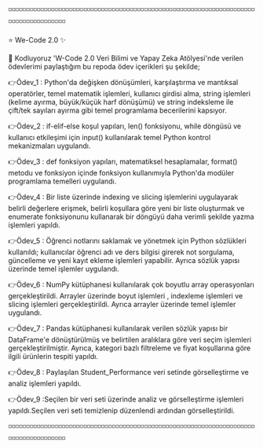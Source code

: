 ◽◽◽◽◽◽◽◽◽◽◽◽◽◽◽◽◽◽◽◽◽◽◽◽◽◽◽◽◽◽◽◽◽◽◽◽◽◽◽◽◽◽◽◽◽◽◽◽◽◽◽◽◽◽◽◽◽◽◽◽◽◽◽◽◽◽◽◽◽◽◽◽◽◽◽◽◽◽◽◽◽◽◽◽◽

⭐ We-Code 2.0 ✨

🌠 Kodluyoruz 'W-Code 2.0 Veri Bilimi ve Yapay Zeka Atölyesi'nde verilen ödevlerimi 
paylaştığım bu repoda ödev içerikleri şu şekilde;

👉Ödev_1 : Python'da değişken dönüşümleri, karşılaştırma ve mantıksal operatörler, 
temel matematik işlemleri, kullanıcı girdisi alma, string işlemleri (kelime ayırma, 
büyük/küçük harf dönüşümü) ve string indeksleme ile çift/tek sayıları ayırma gibi 
temel programlama becerilerini kapsıyor.

👉Ödev_2 : if-elif-else koşul yapıları, len() fonksiyonu, while döngüsü ve kullanıcı 
etkileşimi için input() kullanılarak temel Python kontrol mekanizmaları uygulandı.

👉Ödev_3 : def fonksiyon yapıları, matematiksel hesaplamalar, format() metodu ve 
fonksiyon içinde fonksiyon kullanımıyla Python'da modüler programlama temelleri uygulandı.

👉Ödev_4 : Bir liste üzerinde indexing ve slicing işlemlerini uygulayarak belirli 
değerlere erişmek, belirli koşullara göre yeni bir liste oluşturmak ve enumerate fonksiyonunu
kullanarak bir döngüyü daha verimli şekilde yazma işlemleri yapıldı.

👉Ödev_5 : Öğrenci notlarını saklamak ve yönetmek için Python sözlükleri kullanıldı; 
kullanıcılar öğrenci adı ve ders bilgisi girerek not sorgulama, güncelleme ve yeni kayıt ekleme 
işlemleri yapabilir. Ayrıca sözlük yapısı üzerinde temel işlemler uygulandı.

👉Ödev_6 : NumPy kütüphanesi kullanılarak çok boyutlu array operasyonları gerçekleştirildi.
Arrayler üzerinde boyut işlemleri , indexleme işlemleri ve slicing işlemleri gerçekleştirildi. 
Ayrıca arrayler üzerinde temel işlemler uygulandı.

👉Ödev_7 : Pandas kütüphanesi kullanılarak verilen sözlük yapısı bir DataFrame'e dönüştürülmüş 
ve belirtilen aralıklara göre veri seçim işlemleri gerçekleştirilmiştir. Ayrıca, kategori bazlı 
filtreleme ve fiyat koşullarına göre ilgili ürünlerin tespiti yapıldı.

👉Ödev_8 : Paylaşılan Student_Performance veri setinde görselleştirme ve analiz işlemleri yapıldı.

👉Ödev_9 :Seçilen bir veri seti üzerinde analiz ve görselleştirme işlemleri yapıldı.Seçilen 
veri seti temizlenip düzenlendi ardından görselleştirildi.

◽◽◽◽◽◽◽◽◽◽◽◽◽◽◽◽◽◽◽◽◽◽◽◽◽◽◽◽◽◽◽◽◽◽◽◽◽◽◽◽◽◽◽◽◽◽◽◽◽◽◽◽◽◽◽◽◽◽◽◽◽◽◽◽◽◽◽◽◽◽◽◽◽◽◽◽◽◽◽◽◽◽◽◽◽
